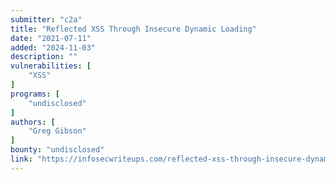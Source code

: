 ```yaml
---
submitter: "c2a"
title: "Reflected XSS Through Insecure Dynamic Loading"
date: "2021-07-11"
added: "2024-11-03"
description: ""
vulnerabilities: [
    "XSS"
]
programs: [
    "undisclosed"
]
authors: [
    "Greg Gibson"
]
bounty: "undisclosed"
link: "https://infosecwriteups.com/reflected-xss-through-insecure-dynamic-loading-dbf4d33611e0"
---
```




